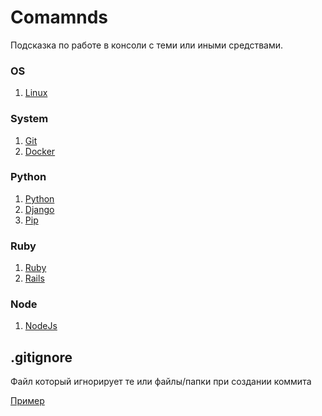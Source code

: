 # Comamnds 
Подсказка по работе в консоли с теми или иными средствами.

### OS
1. [Linux](./Linux/README.md)

### System
1. [Git](./Git/README.md)
2. [Docker](./Docker/README.md)

### Python
1. [Python](./python/README.md)
1. [Django](./Django/README.md)
2. [Pip](./Pip/README.md)

### Ruby
1. [Ruby](./Ruby/README.md)
2. [Rails](./Rails/README.md)

### Node
1. [NodeJs](./NodeJs/README.md)

## .gitignore
Файл который игнорирует те или файлы/папки при создании коммита

[Пример](.gitignore)
